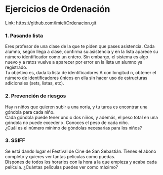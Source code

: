 # Ejercicios de Ordenación
Link: https://github.com/lmiel/Ordenacion.git

### 1. Pasando lista

Eres profesor de una clase de la que te piden que pases asistencia. Cada alumno, según
llega a clase, confirma su asistencia y en la lista aparece su número identificador como un
entero. Sin embargo, el sistema es algo nuevo y a ratos vuelve a aparecer por error en la
lista un alumno ya registrado. </br>
Tu objetivo es, dada la lista de identificadores A con longitud n, obtener el número de
identificadores únicos en ella sin hacer uso de estructuras adicionales (sets, listas, etc).

### 2. Prevención de riesgos

Hay n niños que quieren subir a una noria, y tu tarea es encontrar una góndola para cada
niño. </br>
Cada góndola puede tener uno o dos niños, y además, el peso total en una góndola no
puede exceder x. Conoces el peso de cada niño. </br>
¿Cuál es el número mínimo de góndolas necesarias para los niños? </br>

### 3. SSIFF

Se está dando lugar el Festival de Cine de San Sebastián. Tienes el abono completo y
quieres ver tantas películas como puedas. </br>
Dispones de todos los horarios con la hora a la que empieza y acaba cada película.
¿Cuántas películas puedes ver como máximo? </br>
